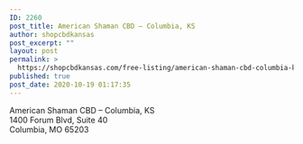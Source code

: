```yaml
---
ID: 2260
post_title: American Shaman CBD – Columbia, KS
author: shopcbdkansas
post_excerpt: ""
layout: post
permalink: >
  https://shopcbdkansas.com/free-listing/american-shaman-cbd-columbia-ks/
published: true
post_date: 2020-10-19 01:17:35
---
```

<!-- wp:paragraph -->
<p>American Shaman CBD – Columbia, KS  <br>1400 Forum Blvd, Suite 40 <br>Columbia, MO 65203 </p>
<!-- /wp:paragraph -->

<!-- wp:block {"ref":2251} /-->